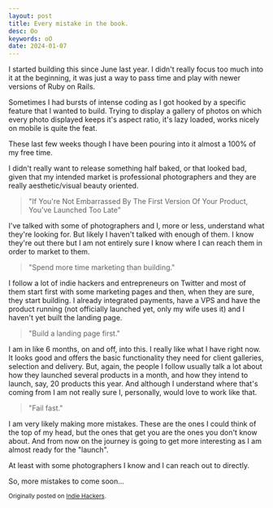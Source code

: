 ```yaml
---
layout: post
title: Every mistake in the book.
desc: Oo
keywords: oO
date: 2024-01-07
---
```


I started building this since June last year. I didn't really focus too much
into it at the beginning, it was just a way to pass time and play with newer
versions of Ruby on Rails.

Sometimes I had bursts of intense coding as I got hooked by a specific feature
that I wanted to build. Trying to display a gallery of photos on which every
photo displayed keeps it's aspect ratio, it's lazy loaded, works nicely on
mobile is quite the feat.

These last few weeks though I have been pouring into it almost a 100% of my free
time.

I didn't really want to release something half baked, or that looked bad, given
that my intended market is professional photographers and they are really
aesthetic/visual beauty oriented.

> "If You're Not Embarrassed By The First Version Of Your Product, You’ve Launched Too Late"

I've talked with some of photographers and I, more or less, understand what
they're looking for. But likely I haven't talked with enough of them. I know
they're out there but I am not entirely sure I know where I can reach them in
order to market to them.

> "Spend more time marketing than building."

I follow a lot of indie hackers and entrepreneurs on Twitter and most of them
start first with some marketing pages and then, when they are sure, they start
building. I already integrated payments, have a VPS and have the product running
(not officially launched yet, only my wife uses it) and I haven't yet built the
landing page.

> "Build a landing page first."

I am in like 6 months, on and off, into this. I really like what I have right
now. It looks good and offers the basic functionality they need for client
galleries, selection and delivery. But, again, the people I follow usually talk
a lot about how they launched several products in a month, and how they intend
to launch, say, 20 products this year. And although I understand where that's
coming from I am not really sure I, personally, would love to work like that.

> "Fail fast."

I am very likely making more mistakes. These are the ones I could think of the
top of my head, but the ones that get you are the ones you don't know about. And
from now on the journey is going to get more interesting as I am almost ready
for the "launch".

At least with some photographers I know and I can reach out to directly.

So, more mistakes to come soon...

<small>
  Originally posted on <a target="_blank" href="https://www.indiehackers.com/product/pick-your-photos/probably-making-every-mistake-in-the-book--Nn_vai5EGoqHwcQCYko">Indie Hackers</a>.
</small>
